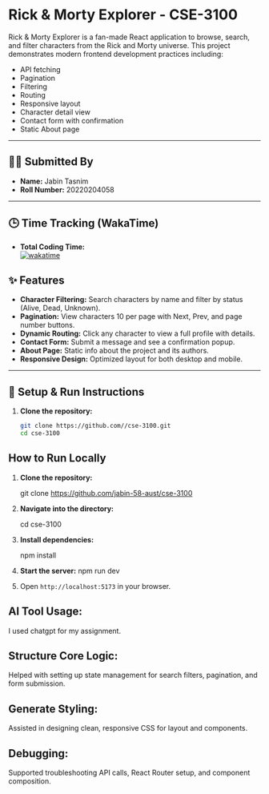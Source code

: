 # Rick & Morty Explorer - CSE-3100

Rick & Morty Explorer is a fan-made React application to browse, search, and filter characters from the Rick and Morty universe. This project demonstrates modern frontend development practices including:

- API fetching
- Pagination
- Filtering
- Routing
- Responsive layout
- Character detail view
- Contact form with confirmation
- Static About page

---

## 👩‍💻 Submitted By

- **Name:** Jabin Tasnim  
- **Roll Number:** 20220204058

---

## 🕒 Time Tracking (WakaTime)

- **Total Coding Time:**  
[![wakatime](https://wakatime.com/badge/user/4b64109a-e835-4ac8-a5b6-032acb97d1c4.svg)](https://wakatime.com/@4b64109a-e835-4ac8-a5b6-032acb97d1c4)

## ✨ Features

- **Character Filtering:** Search characters by name and filter by status (Alive, Dead, Unknown).
- **Pagination:** View characters 10 per page with Next, Prev, and page number buttons.
- **Dynamic Routing:** Click any character to view a full profile with details.
- **Contact Form:** Submit a message and see a confirmation popup.
- **About Page:** Static info about the project and its authors.
- **Responsive Design:** Optimized layout for both desktop and mobile.

---

## 🚀 Setup & Run Instructions

1. **Clone the repository:**

   ```bash
   git clone https://github.com//cse-3100.git
   cd cse-3100

## How to Run Locally

1.  **Clone the repository:**
    
    git clone https://github.com/jabin-58-aust/cse-3100

2.  **Navigate into the directory:**
    
    cd cse-3100
    

3.  **Install dependencies:**

    npm install
    
    
4.  **Start the server:**
    npm run dev
    
5.  Open `http://localhost:5173` in your browser.


## AI Tool Usage:

I used chatgpt for my assignment.
 ## Structure Core Logic:
Helped with setting up state management for search filters, pagination, and form submission.

## Generate Styling:
Assisted in designing clean, responsive CSS for layout and components.

## Debugging:
Supported troubleshooting API calls, React Router setup, and component composition.